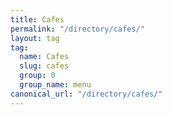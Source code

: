 ```yaml
---
title: Cafes
permalink: "/directory/cafes/"
layout: tag
tag:
  name: Cafes
  slug: cafes
  group: 0
  group_name: menu
canonical_url: "/directory/cafes/"
---
```


